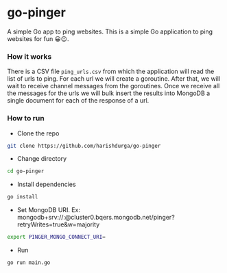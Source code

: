 # go-pinger

A simple Go app to ping websites.
This is a simple Go application to ping websites for fun 😀😉.

### How it works

There is a CSV file `ping_urls.csv` from which the application will read the list of urls to ping. For each url we will create a goroutine. After that, we will wait to receive channel messages from the goroutines.
Once we receive all the messages for the urls we will bulk insert the results into MongoDB a single document for each of the response of a url.

### How to run

- Clone the repo

```bash
git clone https://github.com/harishdurga/go-pinger
```

- Change directory

```bash
cd go-pinger
```

- Install dependencies

```bash
go install
```

- Set MongoDB URI. Ex: mongodb+srv://<username>:<password>@cluster0.bqers.mongodb.net/pinger?retryWrites=true&w=majority

```bash
export PINGER_MONGO_CONNECT_URI=
```

- Run

```bash
go run main.go
```

